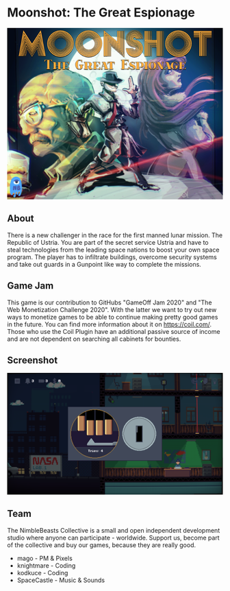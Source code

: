 # Moonshot: The Great Espionage

![](_itch/itch.png)

## About

There is a new challenger in the race for the first manned lunar mission. The Republic of Ustria. You are part of the secret service Ustria and have to steal technologies from the leading space nations to boost your own space program. The player has to infiltrate buildings, overcome security systems and take out guards in a Gunpoint like way to complete the missions.

## Game Jam

​This game is our contribution to GitHubs "GameOff Jam 2020" and "The Web Monetization Challenge 2020​". With the latter we want to try out new ways to monetize games to be able to continue making pretty good games in the future. You can find more information about it on https://coil.com/. Those who use the Coil Plugin have an additional passive source of income and are not dependent on searching all cabinets for bounties.

## Screenshot

![](_itch/ss1.png)

## ​Team

​The NimbleBeasts Collective is a small and open independent development studio where anyone can participate - worldwide. Support us, become part of the collective and buy our games, because they are really good.

- mago - PM & Pixels
- knightmare - Coding
- kodkuce - Coding
- SpaceCastle - Music & Sounds
